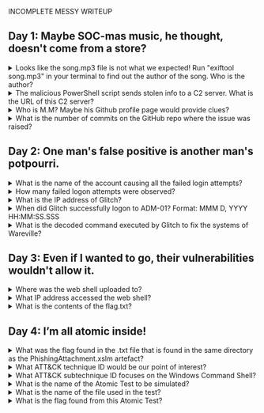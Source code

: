 INCOMPLETE MESSY WRITEUP

## Day 1: Maybe SOC-mas music, he thought, doesn't come from a store?

<details>
<summary> Looks like the song.mp3 file is not what we expected! Run "exiftool song.mp3" in your terminal to find out the author of the song. Who is the author? </summary>
  <p></p>

____________________________________________________________________________________________________________________

As specified in the title, running exiftool against song.mp3 gives the answer

![image](https://github.com/user-attachments/assets/88062853-40bd-4f34-871b-d8a5cc555e8d)

```Answer = Tyler Ramsbey```
____________________________________________________________________________________________________________________

</details>

<details>
<summary> The malicious PowerShell script sends stolen info to a C2 server. What is the URL of this C2 server? </summary>
  <p></p>

____________________________________________________________________________________________________________________
Following the activity along leads you to a github address which is hosting the script:
https://raw.githubusercontent.com/MM-WarevilleTHM/IS/refs/heads/main/IS.ps1

Within the script is the function "Send-InfoToC2Server". In PowerShell, variables are represented by text strings that begin with a dollar sign ($). You will find the answer. under the variable _$c2Url_.

![image](https://github.com/user-attachments/assets/e062b283-c5f4-42da-8e2e-cbca832b5b8a)

```Answer = http://papash3ll.thm/data```
____________________________________________________________________________________________________________________

</details>

<details>
<summary> Who is M.M? Maybe his Github profile page would provide clues? </summary>
  <p></p>

____________________________________________________________________________________________________________________
By doing a basic Github Search for the very identifiable string found within the code of the previous question (Created by the one and only M.M.), this leads us to a profile claiming to be owned by M.M

![image](https://github.com/user-attachments/assets/27a98888-3dfb-42a0-a213-87de874adde8)

![image](https://github.com/user-attachments/assets/dc0e85cd-4603-4180-b19c-f5a45d34279e)

```Answer = Mayor Malware```

____________________________________________________________________________________________________________________

</details>

<details>
<summary> What is the number of commits on the GitHub repo where the issue was raised? </summary>
  <p></p>

____________________________________________________________________________________________________________________

Instead of searching for repositories, if we instead search for "Issues", there is an issue titled "python version of this" for a tool called "CryptoWallet-Search" by "Bloatware-WarevilleTHM".

![image](https://github.com/user-attachments/assets/5393c8aa-07cb-4f6f-8af4-b4ccf3059fe4)

By traversing to Bloatware-WarevilleTHM/CryptoWallet-Search (click on the name above the issue) you can see there is 1 commit that has been made.

![image](https://github.com/user-attachments/assets/f6543ff7-5833-438d-a1d8-65f14305d407)

```Answer = 1```

____________________________________________________________________________________________________________________

</details>

##  Day 2: One man's false positive is another man's potpourri.

</details>

<details>
<summary> What is the name of the account causing all the failed login attempts? </summary>
  <p></p>

____________________________________________________________________________________________________________________
Filter the results event.outcome to "failure" and event.category to "authentication" to see the answer

![image](https://github.com/user-attachments/assets/9bc875f6-ca04-490b-b83b-c5094118307c)

```Answer = service_admin```
____________________________________________________________________________________________________________________

</details>

<details>
<summary> How many failed logon attempts were observed? </summary>
  <p></p>

____________________________________________________________________________________________________________________
With the same results filtered as the previous question, look at the number of "hits"

![image](https://github.com/user-attachments/assets/195212e2-ec9e-4a4a-a84f-b0f58b313567)

```Answer = 6791```
____________________________________________________________________________________________________________________

</details>

<details>
<summary> What is the IP address of Glitch? </summary>
  <p></p>

____________________________________________________________________________________________________________________
By following the tutorial for this day it will lead you to 6802 events. filtering out the most common source IP will provide the answer.

![image](https://github.com/user-attachments/assets/2caf0312-fb53-43a4-949b-1c0b25fa3946)

![image](https://github.com/user-attachments/assets/dbc0919e-8a1f-4933-97b4-f85696cd92e0)

![image](https://github.com/user-attachments/assets/ac30cf16-4c96-4f07-b896-ce69c869bb06)


```Answer = 10.0.255.1```
____________________________________________________________________________________________________________________

</details>

<details>
<summary> When did Glitch successfully logon to ADM-01? Format: MMM D, YYYY HH:MM:SS.SSS </summary>
  <p></p>

____________________________________________________________________________________________________________________
Filtering event.outcome to "success" and adding a filter to the Glitch's IP (10.0.255.1) found in the previous question gives you the answer

![image](https://github.com/user-attachments/assets/5fceaec5-dfa1-4670-bbcf-afeee2420f6a)

```Answer = Dec 1, 2024 @ 08:54:39.000```
____________________________________________________________________________________________________________________

</details>

<details>
<summary> What is the decoded command executed by Glitch to fix the systems of Wareville? </summary>
  <p></p>

____________________________________________________________________________________________________________________
The command can be found by resetting the time zone back to 29th Nov - Dec 3rd and removing all filters. This, with the collums applied in the screenshot below will show the encoded string that Glitch supposedly used.

![image](https://github.com/user-attachments/assets/53fdd7a1-2a0d-43fc-a1ce-275f0118af0f)

Chucking the string in cyberchef with the recipe of from base64 coupled with "Remove Null Bytes" will give the answer.

```Answer = Install-WindowsUpdate -AcceptAll -AutoReboot```
____________________________________________________________________________________________________________________

</details>

##  Day 3: Even if I wanted to go, their vulnerabilities wouldn't allow it.

<details>
<summary> Where was the web shell uploaded to? </summary>
  <p></p>

____________________________________________________________________________________________________________________

As we know this is a web shell upload, we can stick with "message: "shell.php"" in the KQL search bar. This gives us a number of alerts, the top result gives us the answer.

![image](https://github.com/user-attachments/assets/d7422662-1a2e-459f-8a2b-75823ed75dc8)

```Answer = /media/images/rooms/shell.php```
____________________________________________________________________________________________________________________


</details>


<details>
<summary> What IP address accessed the web shell? </summary>
  <p></p>

____________________________________________________________________________________________________________________
By exploring the alerts, we can find one that accessed a full directory and inputted a command into the web shell. The IP can be found at the beginning of the "message" field of this alert.

![image](https://github.com/user-attachments/assets/c8fcaf47-bba1-4bcd-8933-b1a86e6a2257)

```Answer = 10.11.83.34```
____________________________________________________________________________________________________________________


</details>


<details>
<summary> What is the contents of the flag.txt? </summary>
  <p></p>

____________________________________________________________________________________________________________________

This can be found by using the search bar on the browser to go to the same directory that shell.php is stored in, but swapping "shell.php" for "flag.txt"

![image](https://github.com/user-attachments/assets/4cf5282c-f568-453d-a2a3-34f62ac75b58)

```Answer = THM{Gl1tch_Was_H3r3}```
____________________________________________________________________________________________________________________

</details>

##  Day 4: I’m all atomic inside!

<details>
<summary> What was the flag found in the .txt file that is found in the same directory as the PhishingAttachment.xslm artefact? </summary>
  <p></p>

____________________________________________________________________________________________________________________

Follow the instructions and it will take you to the directory where the file is stored (C:\Users\Admin\Appdata\Local\temp)

![image](https://github.com/user-attachments/assets/a192d183-36f6-4d17-8063-14242fde1c16)

```Answer = THM{GlitchTestingForSpearphishing}```
____________________________________________________________________________________________________________________

</details>


<details>
<summary> What ATT&CK technique ID would be our point of interest? </summary>
  <p></p>

____________________________________________________________________________________________________________________

This was found by searched "windows command shell" on the mitre attack framework.

```Answer =  T1059 ```
____________________________________________________________________________________________________________________

</details>


<details>
<summary> What ATT&CK subtechnique ID focuses on the Windows Command Shell? </summary>
  <p></p>

____________________________________________________________________________________________________________________

This was found by searched "windows command shell" on the mitre attack framework.

```Answer = T1059.003 ```
____________________________________________________________________________________________________________________

</details>


<details>
<summary> What is the name of the Atomic Test to be simulated? </summary>
  <p></p>

____________________________________________________________________________________________________________________

This was found using the command Invoke-AtomicTest in the VM provided for todays challenge.

![image](https://github.com/user-attachments/assets/60bae8f9-26e6-473c-b9d0-64cded778da6)

There was 5 possible options for the subtechnique T1059.003, so Im not sure why this one was specifically chosen as the correct answer.

```Answer = Simulate BlackByte Ransomware Print Bombing```
____________________________________________________________________________________________________________________

</details>


<details>
<summary> What is the name of the file used in the test? </summary>
  <p></p>

____________________________________________________________________________________________________________________

This can be seen in the same screenshot provided for the previous question. It sticks out.

![image](https://github.com/user-attachments/assets/85401e43-aafd-4fdc-904f-76de93c0955c)

```Answer = Wareville_ransomware.txt```
____________________________________________________________________________________________________________________

</details>


<details>
<summary> What is the flag found from this Atomic Test? </summary>
  <p></p>

____________________________________________________________________________________________________________________

To run this test, the command ```Invoke-AtomicTest T1059.003 - TestNumbers 4``` is used. Test 4 is the one that includes the reference to the holiday hack challenges.

![image](https://github.com/user-attachments/assets/506a43c2-c11a-4131-ba6d-233a4b4e3e8d)

This outputs a PDF to the desktop. I had to name it for it to actually save though.

![image](https://github.com/user-attachments/assets/82d3de92-4303-4c0e-8745-bd54444d8a22)

Fun sidenote, the base64 in the flag translates to _Glitch is not the enemy_

```Answer = flag=THM{R2xpdGNoIGlzIG5vdCB0aGUgZW5lbXk=}```
____________________________________________________________________________________________________________________

</details>
